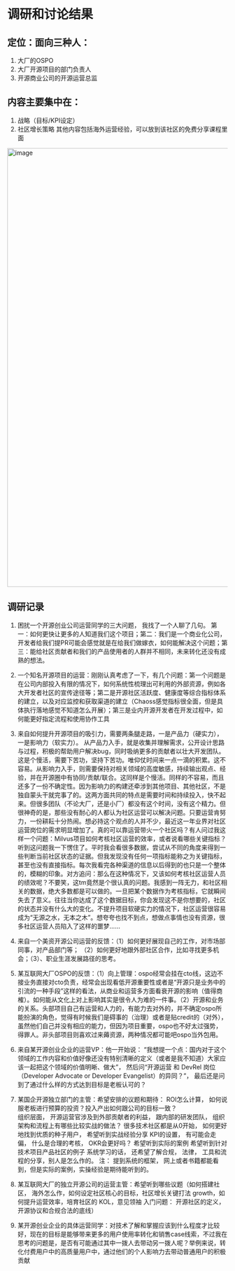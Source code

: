 # 调研和讨论结果

## 定位：面向三种人：
1. 大厂的OSPO
2. 大厂开源项目的部门负责人
3. 开源商业公司的开源运营总监

## 内容主要集中在：
1. 战略（目标/KPI设定）
2. 社区增长策略
其他内容包括海外运营经验，可以放到该社区的免费分享课程里面

<img width="1003" alt="image" src="https://user-images.githubusercontent.com/20179982/159121620-26d41164-e1c9-4ab7-9baa-4d536b2a3456.png">


## 调研记录

1. 困扰一个开源创业公司运营同学的三大问题， 我找了一个人聊了几句。 第一：如何更快让更多的人知道我们这个项目；第二：我们是一个商业化公司，开发者给我们提PR可能会感觉就是在给我们做嫁衣，如何能解决这个问题；第三：能给社区贡献者和我们的产品使用者的人群并不相同，未来转化还没有成熟的想法。

2. 一个知名开源项目的运营：刚刚认真考虑了一下，有几个问题：第一个问题是在公司内部投入有限的情况下，如何系统性梳理出可利用的外部资源，例如各大开发者社区的宣传途径等；第二是开源社区活跃度、健康度等综合指标体系的建立，以及对应监控和获取渠道的建立（Chaoss感觉指标很全面，但是具体执行落地感觉不知道怎么开展）；第三是业内开源开发者在开发过程中，如何能更好指定流程和使用协作工具

3. 来自如何提升开源项目的吸引力，需要两条腿走路，一是产品力（硬实力），一是影响力（软实力）。
 从产品力入手，就是收集并理解需求，公开设计思路与过程，积极的帮助用户解决bug，同时吸纳更多的贡献者以壮大开发团队。这是个慢活，需要下苦功，坚持下苦功。唯仰仗时间来一点一滴的积累。这不容易。从影响力入手，则需要保持对相关领域的高度敏感，持续输出观点、经验，并在开源圈中有协同/贡献/联合。这同样是个慢活。同样的不容易，而且还多了一份不确定性。因为影响力的构建还牵涉到其他项目、其他社区，不是独自蒙头干就完事了的。这两方面共同的特点是需要时间和持续投入，快不起来。但很多团队（不论大厂，还是小厂）都没有这个时间，没有这个精力。但很神奇的是，那些没有耐心的人都认为社区运营可以解决问题。只要运营肯努力，一份耕耘十分热闹。想必持这个观点的人并不少，最近这一年业界对社区运营岗位的需求明显增加了。真的可以靠运营带火一个社区吗？有人问过我这样一个问题：Milvus项目如何考核社区运营的效率，或者说看哪些关键指标？听到这问题我一下愣住了。平时我会看很多数据，尝试从不同的角度来得到一些判断当前社区状态的证据。但我发现没有任何一项指标能称之为关键指标，甚至也没有直接指标。每次我看完各种渠道的信息以后得到的也只是一个整体的，模糊的印象。对方追问：那么在这种情况下，又该如何考核社区运营人员的绩效呢？不要笑，这tm竟然是个很认真的问题。我感到一阵无力，和社区相关的数据，绝大多数都是可以做的。一旦把某个数据作为考核指标，它就瞬间失去了意义。往往当你达成了这个数据目标，你会发现这不是你想要的，社区的状态并没有什么大的变化。不提升项目软硬实力的情况下，社区运营很容易成为“无源之水，无本之木”。想夸夸也找不到点，想做点事情也没有资源，很多社区运营人员陷入了这样的噩梦……​​​
 
 4. 来自一个美资开源公司运营的反馈：（1）如何更好展现自己的工作，对市场部同事，对产品部门等； （2）如何更好地跟外部社区合作，比如寻找更多机会；（3）、职业生涯发展路径的思考。

5. 某互联网大厂OSPO的反馈：（1）向上管理：ospo经常会挂在cto线，这边不接业务直接对cto负责，经常会出现看低开源重要性或者是“开源只是业务中的引流的一种手段”这样的看法，从商业和运营多方面看衰开源的影响（值得商榷）。如何能从文化上对上影响其实是很令人为难的一件事。（2）开源和业务的关系。头部项目自己有运营和人力的，有能力去对外的，并不确定ospo所能扮演的角色，觉得有时候我们是碍事的（治理）或者是贴credit的（对外），虽然他们自己并没有相应的能力，但因为项目重要，ospo也不好太过强势，得罪人。非头部项目则喜欢过来薅资源，两种情况都可能吧ospo当外包用。

6. 来自某开源创业企业的运营VP：他一开始说： “我想提一个点：国内对于这个领域的工作内容和价值好像还没有特别清晰的定义（或者是我不知道）大家应该一起把这个领域的价值明晰、做大”， 然后问“开源运营 和 DevRel 岗位（Developer Advocate or Developer Evangelist）的异同？”， 最后还是问到了通过什么样的方式达到目标是老板认可的？

7. 某国企开源独立部门的主管：希望安排的议题和期待： ROI怎么计算， 如何说服老板进行预算的投资？投入产出如何跟公司的目标一致？  
组织层面， 开源运营官涉及到外部贡献者的利益， 跟内部的研发团队， 组织架构和流程上有哪些比较实战的做法？ 
很多技术社区都是从0开始， 如何更好地找到优质的种子用户， 希望听到实战经验分享
KPI的设置， 有可能会走偏， 什么是合理的考核， OKR会更好吗？ 希望听到实际的案例
希望听到针对技术项目产品社区的例子
系统学习的话， 还希望了解合规， 法律， 工具和流程的分享，别人是怎么作的。 
注： 提到系统的框架， 网上或者书籍都能看到，但是实际的案例，实操经验是期待能听到的。 

8. 某互联网大厂的独立开源公司的运营主管：希望听到哪些议题（如何搭建社区， 海外怎么作，如何设定社区核心的目标，社区增长关键打法 growth，如何提升运营效率，培育社区的 KOL，意见领袖
入门问题： 开源社区的定义， 开源协议和合规合法的底线）

9. 某开源创业企业的具体运营同学：对技术了解和掌握应该到什么程度才比较好，现在的目标是能够带来更多的用户使用率转化和销售case线索，不过我在思考的问题是，是否有可能通过其中一拨人去带动另一拨人呢？举例来说，转化付费用户中的高质量用户中，通过他们的个人影响力去带动普通用户的积极贡献

